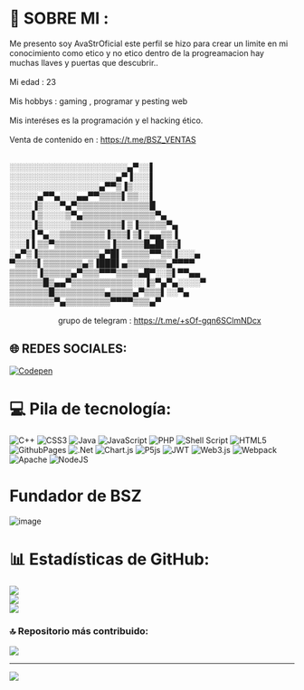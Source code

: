 # 💫 SOBRE MI :
  Me presento soy AvaStrOficial este perfil se hizo para crear un limite en mi conocimiento como etico y no etico dentro de la progreamacion hay muchas llaves y puertas que descubrir..
  <br></br>
   Mi edad : 23
   <br></br>
    Mis hobbys : gaming , programar y pesting web
<br></br>
 Mis interéses es la programación y el hacking ético.
 <br></br>
  Venta de contenido en : https://t.me/BSZ_VENTAS
<br></br>

░░░░░░░░░░░░░░░░░░░░░▄▀░░▌
░░░░░░░░░░░░░░░░░░░▄▀▐░░░▌
░░░░░░░░░░░░░░░░▄▀▀▒▐▒░░░▌
░░░░░▄▀▀▄░░░▄▄▀▀▒▒▒▒▌▒▒░░▌
░░░░▐▒░░░▀▄▀▒▒▒▒▒▒▒▒▒▒▒▒▒█
░░░░▌▒░░░░▒▀▄▒▒▒▒▒▒▒▒▒▒▒▒▒▀▄
░░░░▐▒░░░░░▒▒▒▒▒▒▒▒▒▌▒▐▒▒▒▒▒▀▄
░░░░▌▀▄░░▒▒▒▒▒▒▒▒▐▒▒▒▌▒▌▒▄▄▒▒▐
░░░▌▌▒▒▀▒▒▒▒▒▒▒▒▒▒▐▒▒▒▒▒█▄█▌▒▒▌
░▄▀▒▐▒▒▒▒▒▒▒▒▒▒▒▄▀█▌▒▒▒▒▒▀▀▒▒▐░░░▄
▀▒▒▒▒▌▒▒▒▒▒▒▒▄▒▐███▌▄▒▒▒▒▒▒▒▄▀▀▀▀
▒▒▒▒▒▐▒▒▒▒▒▄▀▒▒▒▀▀▀▒▒▒▒▄█▀░░▒▌▀▀▄▄
▒▒▒▒▒▒█▒▄▄▀▒▒▒▒▒▒▒▒▒▒▒░░▐▒▀▄▀▄░░░░▀
▒▒▒▒▒▒▒█▒▒▒▒▒▒▒▒▒▄▒▒▒▒▄▀▒▒▒▌░░▀▄
▒▒▒▒▒▒▒▒▀▄▒▒▒▒▒▒▒▒▀▀▀▀▒▒▒▄▀
<br></br>⠀⠀⠀⠀⠀
⠀⠀⠀grupo de telegram : https://t.me/+sOf-gqn6SClmNDcx

## 🌐 REDES SOCIALES:
[![Codepen](https://img.shields.io/badge/Codepen-000000?style=for-the-badge&logo=codepen&logoColor=white)](https://codepen.io/AvastrOficial) 

# 💻 Pila de tecnología:
![C++](https://img.shields.io/badge/c++-%2300599C.svg?style=plastic&logo=c%2B%2B&logoColor=white) ![CSS3](https://img.shields.io/badge/css3-%231572B6.svg?style=plastic&logo=css3&logoColor=white) ![Java](https://img.shields.io/badge/java-%23ED8B00.svg?style=plastic&logo=openjdk&logoColor=white) ![JavaScript](https://img.shields.io/badge/javascript-%23323330.svg?style=plastic&logo=javascript&logoColor=%23F7DF1E) ![PHP](https://img.shields.io/badge/php-%23777BB4.svg?style=plastic&logo=php&logoColor=white) ![Shell Script](https://img.shields.io/badge/shell_script-%23121011.svg?style=plastic&logo=gnu-bash&logoColor=white) ![HTML5](https://img.shields.io/badge/html5-%23E34F26.svg?style=plastic&logo=html5&logoColor=white) ![GithubPages](https://img.shields.io/badge/github%20pages-121013?style=plastic&logo=github&logoColor=white) ![.Net](https://img.shields.io/badge/.NET-5C2D91?style=plastic&logo=.net&logoColor=white) ![Chart.js](https://img.shields.io/badge/chart.js-F5788D.svg?style=plastic&logo=chart.js&logoColor=white) ![P5js](https://img.shields.io/badge/p5.js-ED225D?style=plastic&logo=p5.js&logoColor=FFFFFF) ![JWT](https://img.shields.io/badge/JWT-black?style=plastic&logo=JSON%20web%20tokens) ![Web3.js](https://img.shields.io/badge/web3.js-F16822?style=plastic&logo=web3.js&logoColor=white) ![Webpack](https://img.shields.io/badge/webpack-%238DD6F9.svg?style=plastic&logo=webpack&logoColor=black) ![Apache](https://img.shields.io/badge/apache-%23D42029.svg?style=plastic&logo=apache&logoColor=white) ![NodeJS](https://img.shields.io/badge/node.js-6DA55F?style=plastic&logo=node.js&logoColor=white)

# Fundador de BSZ
![image](https://github.com/AvastrOficial/AvastrOficial/assets/91764815/790c680b-86c2-4cb4-b866-532f85a7fd6a)

# 📊 Estadísticas de GitHub:
![](https://github-readme-stats.vercel.app/api?username=AvastrOficial&theme=dark&hide_border=false&include_all_commits=false&count_private=false)<br/>
![](https://github-readme-streak-stats.herokuapp.com/?user=AvastrOficial&theme=dark&hide_border=false)<br/>
![](https://github-readme-stats.vercel.app/api/top-langs/?username=AvastrOficial&theme=dark&hide_border=false&include_all_commits=false&count_private=false&layout=compact)

### 🔝 Repositorio más contribuido: 
![](https://github-contributor-stats.vercel.app/api?username=AvastrOficial&limit=5&theme=dark&combine_all_yearly_contributions=true)

---
[![](https://visitcount.itsvg.in/api?id=AvastrOficial&icon=5&color=3)](https://visitcount.itsvg.in)


<!-- Proudly created with GPRM ( https://gprm.itsvg.in ) -->



⠀⠀⠀⠀⠀⠀⠀⠀⠀⠀⠀⠀⠀⠀⠀⠀⠀⠀⠀⠀⠀⠀⠀⠀⠀⠀⠀⠀⠀⠀⠀⠀⠀⠀⠀⠀⠀⠀⠀⠀⠀⠀⠀⠀⠀⠀⠀⠀⠀⠀⠀⠀⠀⠀⠀⠀⠀⠀⠀⠀⠀⠀⠀⠀⠀⠀⠀⠀⠀⠀
